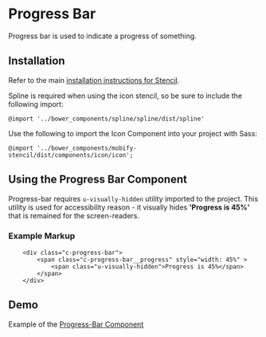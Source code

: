 # Progress Bar

Progress bar is used to indicate a progress of something.


## Installation

Refer to the main [installation instructions for Stencil](https://github.com/mobify/stencil#installation).

Spline is required when using the icon stencil, so be sure to include the following import:

```
@import '../bower_components/spline/spline/dist/spline'
```

Use the following to import the Icon Component into your project with Sass:

```
@import '../bower_components/mobify-stencil/dist/components/icon/icon';
```


## Using the Progress Bar Component

Progress-bar requires `u-visually-hidden` utility imported to the project. This utility is used for accessibility reason - it visually hides **'Progress is 45%'** that is remained for the screen-readers.


### Example Markup

```
    <div class="c-progress-bar">
        <span class="c-progress-bar__progress" style="width: 45%" >
            <span class="u-visually-hidden">Progress is 45%</span>
        </span>
    </div>
```

## Demo

Example of the [Progress-Bar Component](https://mobify.github.io/stencil/visual/components/progress-bar/index.html)

